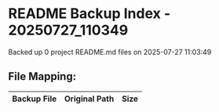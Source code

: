 # README Backup Index - 20250727_110349

Backed up 0 project README.md files on 2025-07-27 11:03:49

## File Mapping:

| Backup File | Original Path | Size |
|-------------|---------------|------|
